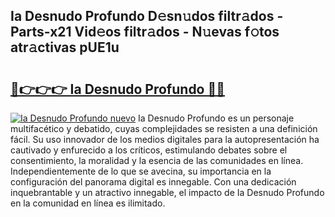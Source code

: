 ## Ia Desnudo Profundo D𝚎sn𝚞dos filtr𝚊dos - Parts-x21 Vid𝚎os filtr𝚊dos - N𝚞evas f𝚘tos atr𝚊ctivas pUE1u

# <h2><a href="http://mb0jyf5.tromn.icu/?c=Ia+Desnudo+Profundo">🔗👉👉👉 Ia Desnudo Profundo 🔗🔗</a></h2>

[![Ia Desnudo Profundo nuevo](https://i.imgur.com/pEAQMta.gif)](http://mb0jyf5.tromn.icu/?c=Ia+Desnudo+Profundo)
Ia Desnudo Profundo es un personaje multifacético y debatido, cuyas complejidades se resisten a una definición fácil.  Su uso innovador de los medios digitales para la autopresentación ha cautivado y enfurecido a los críticos, estimulando debates sobre el consentimiento, la moralidad y la esencia de las comunidades en línea. Independientemente de lo que se avecina, su importancia en la configuración del panorama digital es innegable. Con una dedicación inquebrantable y un atractivo innegable, el impacto de Ia Desnudo Profundo en la comunidad en línea es ilimitado.

